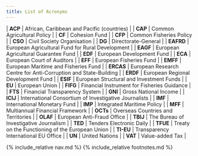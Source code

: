 ```yaml
---
title: List of Acronyms
---
```


| **ACP** | African, Caribbean and Pacific (countries) |
| **CAP** | Common Agricultural Policy |
| **CF** | Cohesion Fund |
| **CFP** | Common Fisheries Policy |
| **CSO** | Civil Society Organisation |
| **DG** | Directorate-General |
| **EAFRD** | European Agricultural Fund for Rural Development |
| **EAGF** | European Agricultural Guarantee Fund |
| **EDF** | European Development Fund |
| **ECA** | European Court of Auditors |
| **EFF** | European Fisheries Fund |
| **EMFF** | European Maritime and Fisheries Fund |
| **ERCAS** | European Research Centre for Anti-Corruption and State-Building |
| **ERDF** | European Regional Development Fund |
| **ESIF** | European Structural and Investment Funds |
| **EU** | European Union |
| **FIFG** | Financial Instrument for Fisheries Guidance |
| **FTS** | Financial Transparency System |
| **GNI** | Gross National Income |
| **ICIJ** | International Consortium of Investigative Journalists |
| **IMF** | International Monetary Fund |
| **IMP** | Integrated Maritime Policy |
| **MFF** | Multiannual Financial Framework |
| **OCTs** | Overseas Countries and Territories |
| **OLAF** | European Anti-Fraud Office |
| **TBIJ** | The Bureau of Investigative Journalism |
| **TED** | Tenders Electronic Daily |
| **TFUE** | Treaty on the Functioning of the European Union |
| **TI-EU** | Transparency International EU Office |
| **UN** | United Nations |
| **VAT** | Value-added Tax |

{% include_relative nav.md %}
{% include_relative footnotes.md %}
